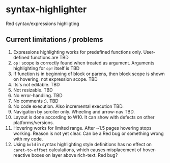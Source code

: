 # syntax-highlighter
Red syntax/expressions highligting

## Current limitations / problems
1. Expressions highlighting works for predefined functions only. User-defined functions are TBD
2. `op!` scope is correctly found when treated as argument. Arguments highlighting for `op!` itself is TBD
3. If function is in beginning of block or parens, then block scope is shown on hovering, not expression scope. TBD
4. Its's not editable. TBD
5. Not resizable. TBD
6. No error-handling. TBD
7. No comments :). TBD
8. No code execution. Also incremental execution TBD.
9. Navigation by scroller only. Wheeling and arrow-nav TBD.
10. Layout is done according to W10. It can show with defects on other platforms/versions.
11. Hovering works for limited range. After ~1.5 pages hovering stops working. Reason is not yet clear. Can be a Red bug or something wrong with my code.
12. Using `bold` in syntax highlighting style definitions has no effect on `caret-to-offset` calculations, which causes misplacement of hover-reactive boxes on layer above rich-text. Red bug?
